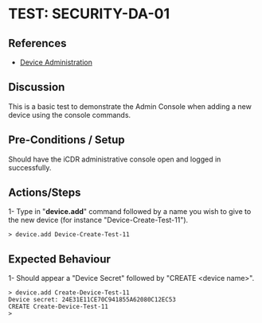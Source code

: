 # TEST: SECURITY-DA-01

## References

* [Device Administration](../../../../../operations/host-administration/santedb-icdr-admin-console/untitled.md)

## Discussion

This is a basic test to demonstrate the Admin Console when adding a new device using the console commands.

## Pre-Conditions / Setup

Should have the iCDR administrative console open and logged in successfully.

## Actions/Steps

1- Type in "**device.add**" command followed by a name you wish to give to the new device \(for instance "Device-Create-Test-11"\).

```text
> device.add Device-Create-Test-11
```

## Expected Behaviour

1- Should appear a "Device Secret" followed by "CREATE &lt;device name&gt;".

```text
> device.add Create-Device-Test-11
Device secret: 24E31E11CE70C941855A62080C12EC53
CREATE Create-Device-Test-11
>
```



